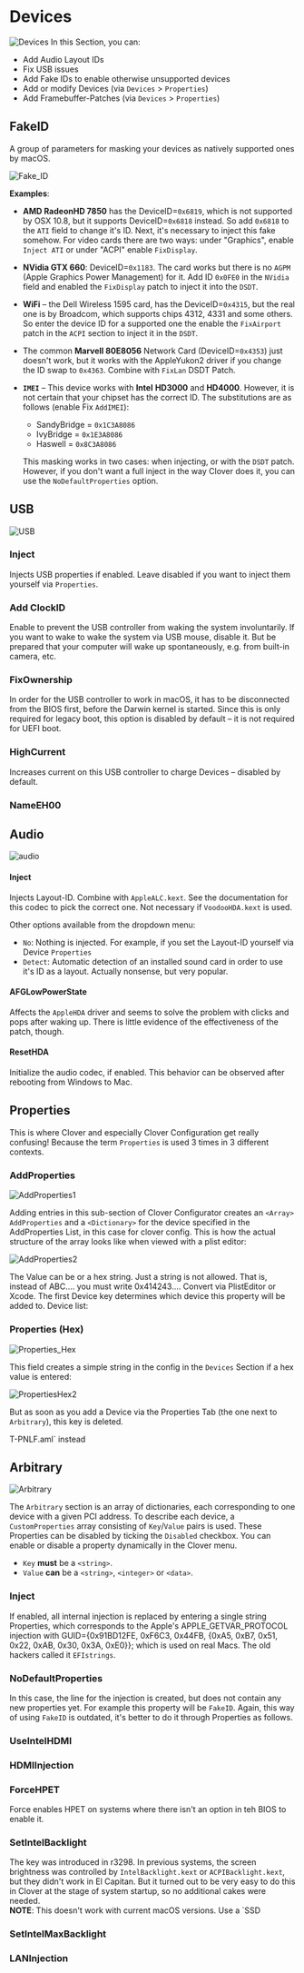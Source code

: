 # Devices
![Devices](https://user-images.githubusercontent.com/76865553/136476505-cd164f1a-7ae1-4015-b902-4ed17d92ebb0.png)
In this Section, you can:

- Add Audio Layout IDs
- Fix USB issues
- Add Fake IDs to enable otherwise unsupported devices
- Add or modify Devices (via `Devices` > `Properties`)
- Add Framebuffer-Patches (via `Devices` > `Properties`)

## FakeID
A group of parameters for masking your devices as natively supported ones by macOS.

![Fake_ID](https://user-images.githubusercontent.com/76865553/136476522-a502bb4d-a183-4ef0-9516-956bb9926f99.png)

**Examples**:

- **AMD RadeonHD 7850** has the DeviceID=`0x6819`, which is not supported by OSX 10.8, but it supports DeviceID=`0x6818` instead. So add `0x6818` to the `ATI` field to change it's ID. Next, it's necessary to inject this fake somehow. For video cards there are two ways: under "Graphics", enable `Inject ATI` or  under "ACPI" enable `FixDisplay`.
- **NVidia GTX 660**: DeviceID=`0x1183`. The card works but there is no `AGPM` (Apple Graphics Power Management) for it. Add ID `0x0FE0` in the `NVidia` field and enabled the `FixDisplay` patch to inject it into the `DSDT`.
- **WiFi** – the Dell Wireless 1595 card, has the DeviceID=`0x4315`, but the real one is by Broadcom, which supports chips 4312, 4331 and some others. So enter the device ID for a supported one the enable the `FixAirport` patch in the `ACPI` section to inject it in the `DSDT`.
- The common **Marvell 80E8056** Network Card (DeviceID=`0x4353`) just doesn't work, but it works with the AppleYukon2 driver if you change the ID swap to `0x4363`. Combine with `FixLan` DSDT Patch.
- **`IMEI`** – This device works with **Intel** **HD3000** and **HD4000**. However, it is not certain that your chipset has the correct ID. The substitutions are as follows (enable Fix `AddIMEI`):

	- SandyBridge = `0x1C3A8086`
	- IvyBridge = `0x1E3A8086`
	- Haswell = `0x8C3A8086`

	This masking works in two cases: when injecting, or with the `DSDT` patch. However, if you don't want a full inject in the way Clover does it, you can use the `NoDefaultProperties` option.

## USB
![USB](https://user-images.githubusercontent.com/76865553/136476548-3c37da88-f0ad-43e2-a431-1cec1a9ec1af.png)

### Inject
Injects USB properties if enabled. Leave disabled if you want to inject them yourself via `Properties`.

### Add ClockID
Enable to prevent the USB controller from waking the system involuntarily. If you want to wake to wake the system via USB mouse, disable it. But be prepared that your computer will wake up spontaneously, e.g. from built-in camera, etc.

### FixOwnership
In order for the USB controller to work in macOS, it has to be disconnected from the BIOS first, before the Darwin kernel is started. Since this is only required for legacy boot, this option is disabled by default – it is not required for UEFI boot.

### HighCurrent
Increases current on this USB controller to charge Devices – disabled by default.

### NameEH00

## Audio
![audio](https://user-images.githubusercontent.com/76865553/136476581-c7714448-69f9-4c3b-bfa6-13aef9483a79.png)

#### Inject
Injects Layout-ID. Combine with `AppleALC.kext`. See the documentation for this codec to pick the correct one. Not necessary if `VoodooHDA.kext` is used.

Other options available from the dropdown menu:

- `No`: Nothing is injected. For example, if you set the Layout-ID yourself via Device `Properties`
- `Detect`: Automatic detection of an installed sound card in order to use it's ID as a layout. Actually nonsense, but very popular.

#### AFGLowPowerState
Affects the `AppleHDA` driver and seems to solve the problem with clicks and pops after waking up. There is little evidence of the effectiveness of the patch, though.

#### ResetHDA
Initialize the audio codec, if enabled. This behavior can be observed after rebooting from Windows to Mac.

## Properties
This is where Clover and especially Clover Configuration get really confusing! Because the term `Properties` is used 3 times in 3 different contexts.

### AddProperties
![AddProperties1](https://user-images.githubusercontent.com/76865553/136595982-7a5af1ab-bd37-489c-864b-4a7d9d41be29.png)


Adding entries in this sub-section of Clover Configurator creates an `<Array>` `AddProperties` and a `<Dictionary>` for the device specified in the AddProperties List, in this case for clover config. This is how the actual structure of the array looks like when viewed with a plist editor:

![AddProperties2](https://user-images.githubusercontent.com/76865553/136596168-ef38a5a9-e768-4ccd-805f-c5c4297435fb.png)

The Value can be <data> or a hex string. Just a string is not allowed. That is, instead of <string> ABC.... you must write <string> 0x414243....
Convert via PlistEditor or Xcode.
The first Device key determines which device this property will be added to. Device list:

### Properties (Hex)

![Properties_Hex](https://user-images.githubusercontent.com/76865553/136596456-88ad496b-8a38-44e9-b4ed-7f2c50573303.png)

This field creates a simple string in the config in the `Devices` Section if a hex value is entered:

![PropertiesHex2](https://user-images.githubusercontent.com/76865553/136596474-e3ce6d35-3f93-4194-b9e0-02a0231d470b.png)

But as soon as you add a Device via the Properties Tab (the one next to `Arbitrary`), this key is deleted. 

T-PNLF.aml` instead

## Arbitrary
![Arbitrary](https://user-images.githubusercontent.com/76865553/136480147-879718e6-81eb-474d-a443-a13e0b56988a.png)

The `Arbitrary` section is an array of dictionaries, each corresponding to one device with a given PCI address. To describe each device, a `CustomProperties` array consisting of `Key`/`Value` pairs is used. These Properties can be disabled by ticking the `Disabled` checkbox. You can enable or disable a property dynamically in the Clover menu. 

- `Key` **must** be a `<string>`. 
- `Value` **can** be a `<string>`, `<integer>` or `<data>`.

### Inject
If enabled, all internal injection is replaced by entering a single string Properties, which corresponds to the Apple's APPLE_GETVAR_PROTOCOL injection with GUID={0x91BD12FE, 0xF6C3, 0x44FB, {0xA5, 0xB7, 0x51, 0x22, 0xAB, 0x30, 0x3A, 0xE0}}; which is used on real Macs. The old hackers called it `EFIstrings`.

### NoDefaultProperties
In this case, the line for the injection is created, but does not contain any new properties yet. For example this property will be `FakeID`. Again, this way of using `FakeID` is outdated, it's better to do it through Properties as follows.

### UseIntelHDMI

### HDMIInjection

### ForceHPET
Force enables HPET on systems where there isn't an option in teh BIOS to enable it.

### SetIntelBacklight
The key was introduced in r3298. In previous systems, the screen brightness was controlled by `IntelBacklight.kext` or `ACPIBacklight.kext`, but they didn't work in El Capitan. But it turned out to be very easy to do this in Clover at the stage of system startup, so no additional cakes were needed.</br>
**NOTE**: This doesn't work with current macOS versions. Use a `SSD

### SetIntelMaxBacklight

### LANInjection

